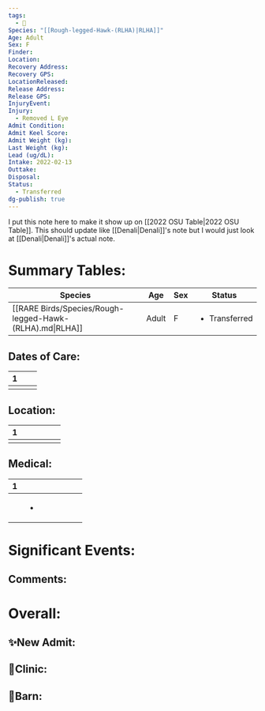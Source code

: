 ```yaml
---
tags:
  - 🦅
Species: "[[Rough-legged-Hawk-(RLHA)|RLHA]]"
Age: Adult
Sex: F
Finder: 
Location: 
Recovery Address: 
Recovery GPS: 
LocationReleased: 
Release Address: 
Release GPS: 
InjuryEvent: 
Injury:
  - Removed L Eye
Admit Condition: 
Admit Keel Score: 
Admit Weight (kg): 
Last Weight (kg): 
Lead (ug/dL): 
Intake: 2022-02-13
Outtake: 
Disposal: 
Status:
  - Transferred
dg-publish: true
---
```

I put this note here to make it show up on [[2022 OSU Table|2022 OSU Table]]. This should update like [[Denali|Denali]]'s note but I would just look at [[Denali|Denali]]'s actual note.

# Summary Tables:

| Species                                                  | Age   | Sex | Status                        |
| -------------------------------------------------------- | ----- | --- | ----------------------------- |
| [[RARE Birds/Species/Rough-legged-Hawk-(RLHA).md\|RLHA]] | Adult | F   | <ul><li>Transferred</li></ul> |


## Dates of Care:

<div><table class="dataview table-view-table"><thead class="table-view-thead"><tr class="table-view-tr-header"><th class="table-view-th"><span></span><span class="dataview small-text">1</span></th><th class="table-view-th"><span></span></th><th class="table-view-th"><span></span></th></tr></thead><tbody class="table-view-tbody"><tr><td><span></span></td><td><span></span></td><td><span></span></td></tr></tbody></table></div>

## Location:
<div><table class="dataview table-view-table"><thead class="table-view-thead"><tr class="table-view-tr-header"><th class="table-view-th"><span></span><span class="dataview small-text">1</span></th><th class="table-view-th"><span></span></th><th class="table-view-th"><span></span></th><th class="table-view-th"><span></span></th><th class="table-view-th"><span></span></th><th class="table-view-th"><span></span></th></tr></thead><tbody class="table-view-tbody"><tr><td><span></span></td><td><span></span></td><td><span></span></td><td><span></span></td><td><span></span></td><td><span></span></td></tr></tbody></table></div>

## Medical:

<div><table class="dataview table-view-table"><thead class="table-view-thead"><tr class="table-view-tr-header"><th class="table-view-th"><span></span><span class="dataview small-text">1</span></th><th class="table-view-th"><span></span></th><th class="table-view-th"><span></span></th><th class="table-view-th"><span></span></th><th class="table-view-th"><span></span></th><th class="table-view-th"><span></span></th><th class="table-view-th"><span></span></th></tr></thead><tbody class="table-view-tbody"><tr><td><span></span></td><td><ul class="dataview dataview-ul dataview-result-list-ul"><li class="dataview-result-list-li"><span></span></li></ul></td><td><span></span></td><td><span></span></td><td><span></span></td><td><span></span></td><td><span></span></td></tr></tbody></table></div>

# Significant Events:


## Comments:


# Overall:

## ✨New Admit:



## 🏥Clinic:



## 🏡Barn:


